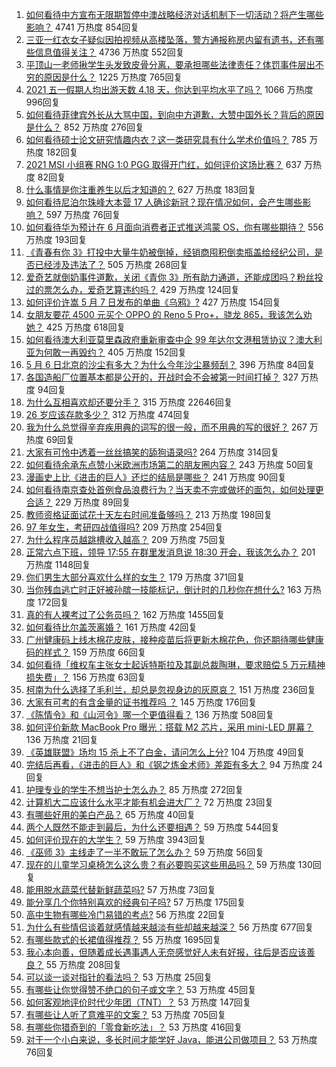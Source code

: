 1. [如何看待中方宣布无限期暂停中澳战略经济对话机制下一切活动？将产生哪些影响？](https://www.zhihu.com/question/458017814) 4741 万热度 854回复
1. [三亚一红衣女子疑似因拍视频从高楼坠落，警方通报称房内留有遗书，还有哪些信息值得关注？](https://www.zhihu.com/question/458070461) 4736 万热度 552回复
1. [平顶山一老师揪学生头发致皮骨分离，要承担哪些法律责任？体罚事件层出不穷的原因是什么？](https://www.zhihu.com/question/458043387) 1225 万热度 765回复
1. [2021 五一假期人均出游天数 4.18 天，你达到平均水平了吗？](https://www.zhihu.com/question/458009515) 1066 万热度 996回复
1. [如何看待菲律宾外长从大骂中国，到向中方道歉，大赞中国外长？背后的原因是什么？](https://www.zhihu.com/question/457922516) 852 万热度 276回复
1. [如何看待硕士论文研究情趣内衣？这一类研究具有什么学术价值吗？](https://www.zhihu.com/question/457147408) 785 万热度 182回复
1. [2021 MSI 小组赛 RNG 1:0 PGG 取得开门红，如何评价这场比赛？](https://www.zhihu.com/question/458124015) 637 万热度 82回复
1. [什么事情是你注重养生以后才知道的？](https://www.zhihu.com/question/451372641) 627 万热度 183回复
1. [如何看待尼泊尔珠峰大本营 17 人确诊新冠？现在情况如何，会产生哪些影响？](https://www.zhihu.com/question/458025451) 597 万热度 76回复
1. [如何看待华为预计在 6 月面向消费者正式推送鸿蒙 OS，你有哪些期待？](https://www.zhihu.com/question/457820791) 556 万热度 193回复
1. [《青春有你 3》打投中大量牛奶被倒掉，经销商囤积倒卖瓶盖给经纪公司，是否已经涉及违法了？](https://www.zhihu.com/question/457626102) 505 万热度 268回复
1. [爱奇艺就倒奶事件道歉，关闭《青你 3》所有助力通道，还能成团吗？粉丝投过的票怎么办，爱奇艺算违约吗？](https://www.zhihu.com/question/458134685) 429 万热度 124回复
1. [如何评价许嵩 5 月 7 日发布的单曲《乌鸦》?](https://www.zhihu.com/question/458033842) 427 万热度 154回复
1. [女朋友要花 4500 元买个 OPPO 的 Reno 5 Pro+，骁龙 865，我该怎么劝她？](https://www.zhihu.com/question/455818485) 425 万热度 618回复
1. [如何看待澳大利亚莫里森政府重新审查中企 99 年达尔文港租赁协议？澳大利亚为何敢一再毁约？](https://www.zhihu.com/question/457757110) 405 万热度 152回复
1. [5 月 6 日北京的沙尘有多大？为什么今年沙尘暴频刮？](https://www.zhihu.com/question/458041483) 396 万热度 84回复
1. [各国造船厂位置基本都是公开的，开战时会不会被第一时间打掉？](https://www.zhihu.com/question/457603191) 327 万热度 94回复
1. [为什么互相喜欢却还要分手？](https://www.zhihu.com/question/303998486) 315 万热度 22646回复
1. [26 岁应该存款多少？](https://www.zhihu.com/question/374909843) 312 万热度 474回复
1. [我为什么总觉得辛弃疾用典的词写的很一般，而不用典的写的很好？](https://www.zhihu.com/question/51075975) 267 万热度 69回复
1. [大家有可怜中透着一丝丝搞笑的舔狗语录吗?](https://www.zhihu.com/question/410762692) 264 万热度 314回复
1. [如何看待余承东点赞小米欧洲市场第二的朋友圈内容？](https://www.zhihu.com/question/458030150) 243 万热度 50回复
1. [漫画史上比《进击的巨人》还烂的结局是哪些？](https://www.zhihu.com/question/457941791) 241 万热度 90回复
1. [如何看待南京查处首例食品浪费行为？当天卖不完或做坏的面包，如何处理更合适？](https://www.zhihu.com/question/457974834) 229 万热度 89回复
1. [教师资格证面试花十天左右时间准备够吗？](https://www.zhihu.com/question/433616547) 213 万热度 198回复
1. [97 年女生，考研四战值得吗?](https://www.zhihu.com/question/451524041) 209 万热度 254回复
1. [为什么程序员越跳槽收入越高？](https://www.zhihu.com/question/455248912) 209 万热度 75回复
1. [正常六点下班，领导 17:55 在群里发消息说 18:30 开会，我该怎么办？](https://www.zhihu.com/question/441394605) 201 万热度 1148回复
1. [你们男生大部分喜欢什么样的女生？](https://www.zhihu.com/question/440011949) 179 万热度 371回复
1. [当你残血逃亡时正好被孙膑一技能标记，倒计时的几秒你在想什么?](https://www.zhihu.com/question/457388857) 163 万热度 172回复
1. [真的有人裸考过了公务员吗？](https://www.zhihu.com/question/276113114) 162 万热度 1455回复
1. [如何看待比尔盖茨离婚？](https://www.zhihu.com/question/457735506) 161 万热度 42回复
1. [广州健康码上线木棉花皮肤，接种疫苗后将更新木棉花色，你还期待哪些健康码的样式？](https://www.zhihu.com/question/458038270) 159 万热度 66回复
1. [如何看待「维权车主张女士起诉特斯拉及其副总裁陶琳，要求赔偿 5 万元精神损失费」？](https://www.zhihu.com/question/458105347) 156 万热度 63回复
1. [柯南为什么选择了毛利兰，却总是忽视身边的灰原哀？](https://www.zhihu.com/question/53067413) 151 万热度 236回复
1. [大家有可考的有含金量的证书推荐吗 ？](https://www.zhihu.com/question/428848820) 145 万热度 176回复
1. [《陈情令》和《山河令》哪一个更值得看？](https://www.zhihu.com/question/452480039) 136 万热度 508回复
1. [如何评价新款 MacBook Pro 曝光：搭载 M2 芯片，采用 mini-LED 屏幕？](https://www.zhihu.com/question/457911220) 136 万热度 21回复
1. [《英雄联盟》场均 15 杀上不了白金，请问怎么上分?](https://www.zhihu.com/question/457810299) 104 万热度 49回复
1. [完结后再看，《进击的巨人》和《钢之炼金术师》差距有多大？](https://www.zhihu.com/question/457859510) 94 万热度 24回复
1. [护理专业的学生不想当护士怎么办？](https://www.zhihu.com/question/312670811) 85 万热度 272回复
1. [计算机大二应该什么水平才能有机会进大厂？](https://www.zhihu.com/question/455993306) 72 万热度 23回复
1. [有哪些好用的美白产品？](https://www.zhihu.com/question/47203247) 65 万热度 40回复
1. [两个人既然不能走到最后，为什么还要相遇？](https://www.zhihu.com/question/455035822) 59 万热度 544回复
1. [如何评价现在的大学生？](https://www.zhihu.com/question/26452022) 59 万热度 3943回复
1. [《巫师 3》主线走了一半不敢玩了怎么办？](https://www.zhihu.com/question/429592567) 59 万热度 56回复
1. [现在的儿童学习桌椅怎么这么贵？有必要购买这些用品吗？](https://www.zhihu.com/question/41871182) 59 万热度 130回复
1. [能用脱水蔬菜代替新鲜蔬菜吗?](https://www.zhihu.com/question/423534763) 57 万热度 73回复
1. [能分享几个你特别喜欢的经典句子吗?](https://www.zhihu.com/question/457082503) 57 万热度 175回复
1. [高中生物有哪些冷门易错的考点?](https://www.zhihu.com/question/447559813) 56 万热度 22回复
1. [为什么有些情侣谈着就感情越来越淡有些却越来越深？](https://www.zhihu.com/question/27713207) 56 万热度 677回复
1. [有哪些款式的长裙值得推荐？](https://www.zhihu.com/question/270950909) 55 万热度 1695回复
1. [我心本向善，但随着成长遇事遇人无奈感觉好人未有好报，往后是否应该善良？](https://www.zhihu.com/question/455632902) 55 万热度 208回复
1. [可以谈一谈对指针的看法吗？](https://www.zhihu.com/question/446081991) 53 万热度 25回复
1. [有哪些让你觉得赞不绝口的句子或文字？](https://www.zhihu.com/question/456310180) 53 万热度 45回复
1. [如何客观地评价时代少年团（TNT）？](https://www.zhihu.com/question/445848410) 53 万热度 147回复
1. [有哪些让人听了意难平的文案？](https://www.zhihu.com/question/441159566) 53 万热度 705回复
1. [有哪些你猎奇到的「零食新吃法」？](https://www.zhihu.com/question/457262929) 53 万热度 416回复
1. [对于一个小白来说，多长时间才能学好 Java，能进公司做项目？](https://www.zhihu.com/question/447434199) 53 万热度 76回复